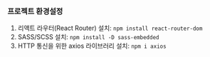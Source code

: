### 프로젝트 환경설정

1. 리액트 라우터(React Router) 설치: `npm install react-router-dom`
2. SASS/SCSS 설치: `npm install -D sass-embedded`
3. HTTP 통신을 위한 axios 라이브러리 설치: `npm i axios`

